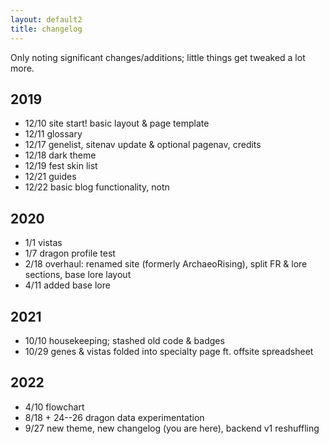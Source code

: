```yaml
---
layout: default2
title: changelog
---
```

Only noting significant changes/additions; little things get tweaked a lot more.

## 2019
- 12/10 site start! basic layout & page template
- 12/11 glossary
- 12/17 genelist, sitenav update & optional pagenav, credits
- 12/18 dark theme
- 12/19 fest skin list
- 12/21 guides
- 12/22 basic blog functionality, notn

## 2020
- 1/1 vistas
- 1/7 dragon profile test
- 2/18 overhaul: renamed site (formerly ArchaeoRising), split FR & lore sections, base lore layout
- 4/11 added base lore

## 2021
- 10/10 housekeeping; stashed old code & badges
- 10/29 genes & vistas folded into specialty page ft. offsite spreadsheet

## 2022
- 4/10 flowchart
- 8/18 + 24--26 dragon data experimentation
- 9/27 new theme, new changelog (you are here), backend v1 reshuffling